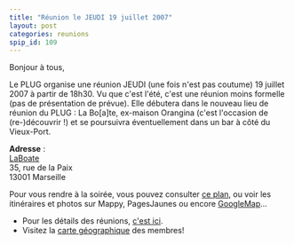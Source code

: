 ```yaml
---
title: "Réunion le JEUDI 19 juillet 2007"
layout: post
categories: reunions
spip_id: 109
---
```

Bonjour à tous,

Le PLUG organise une réunion JEUDI (une fois n'est pas coutume) 19 juillet 2007 à partir de 18h30. Vu que c'est l'été, c'est une réunion moins formelle (pas de présentation de prévue). Elle débutera dans le nouveau lieu de réunion du PLUG : La Bo[a]te, ex-maison Orangina (c'est l'occasion de (re-)découvrir !) et se poursuivra éventuellement dans un bar à côté du Vieux-Port.

<quote>**Adresse** :  
[LaBoate](http://laboate.com/)  
35, rue de la Paix  
13001 Marseille</quote>

Pour vous rendre à la soirée, vous pouvez consulter [ce plan](http://laboate.com/images/plan-laboate.jpg), ou voir les itinéraires et photos sur Mappy, PagesJaunes ou encore [GoogleMap](http://maps.google.com/maps?q=35,%20rue%20de%20la%20Paix,%20Marseille,%2013001,%20France)...
- Pour les détails des réunions, [c'est ici](/association/les-reunions-du-plug/).
- Visitez la [carte géographique](http://plugfr.org/map/) des membres!
